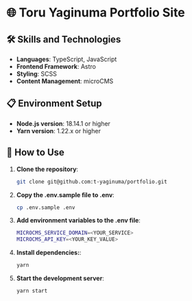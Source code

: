 # 🌐 Toru Yaginuma Portfolio Site

## 🛠 Skills and Technologies

- **Languages**: TypeScript, JavaScript
- **Frontend Framework**: Astro
- **Styling**: SCSS
- **Content Management**: microCMS

## 📋 Environment Setup

- **Node.js version**: 18.14.1 or higher
- **Yarn version**: 1.22.x or higher

## 📝 How to Use

1. **Clone the repository**:

   ```bash
   git clone git@github.com:t-yaginuma/portfolio.git

   ```

1. **Copy the .env.sample file to .env**:

   ```bash
   cp .env.sample .env

   ```

1. **Add environment variables to the .env file**:

   ```bash
   MICROCMS_SERVICE_DOMAIN=<YOUR_SERVICE>
   MICROCMS_API_KEY=<YOUR_KEY_VALUE>

   ```

1. **Install dependencies:**:
   ```bash
   yarn
   ```
1. **Start the development server**:
   ```bash
   yarn start
   ```
